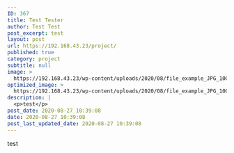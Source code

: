 ```yaml
---
ID: 367
title: Test Tester
author: Test Test
post_excerpt: test
layout: post
url: https://192.168.43.23/project/
published: true
category: project
subtitle: null
image: >
  https://192.168.43.23/wp-content/uploads/2020/08/file_example_JPG_100kB.jpg
optimized_image: >
  https://192.168.43.23/wp-content/uploads/2020/08/file_example_JPG_100kB-150x150.jpg
description: |
  <p>test</p>
post_date: 2020-08-27 10:39:08
date: 2020-08-27 10:39:08
post_last_updated_date: 2020-08-27 10:39:08
---
```

<p>test</p>